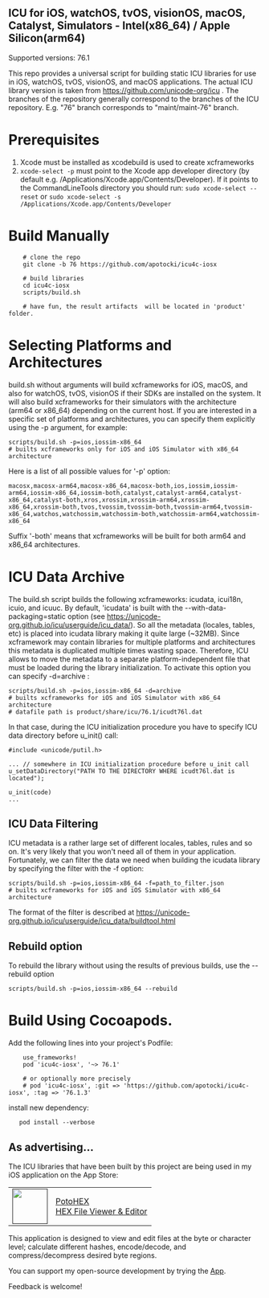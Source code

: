 ## ICU for iOS, watchOS, tvOS, visionOS, macOS, Catalyst, Simulators - Intel(x86_64) / Apple Silicon(arm64)

Supported versions: 76.1

This repo provides a universal script for building static ICU libraries for use in iOS, watchOS, tvOS, visionOS, and macOS applications. The actual ICU library version is taken from https://github.com/unicode-org/icu . The branches of the repository generally correspond to the branches of the ICU repository. E.g. "76" branch corresponds to "maint/maint-76" branch.

# Prerequisites
  1) Xcode must be installed as xcodebuild is used to create xcframeworks
  2) ```xcode-select -p``` must point to the Xcode app developer directory (by default e.g. /Applications/Xcode.app/Contents/Developer). If it points to the CommandLineTools directory you should run:
  ```sudo xcode-select --reset``` or ```sudo xcode-select -s /Applications/Xcode.app/Contents/Developer```
  
# Build Manually
```
    # clone the repo
    git clone -b 76 https://github.com/apotocki/icu4c-iosx
    
    # build libraries
    cd icu4c-iosx
    scripts/build.sh

    # have fun, the result artifacts  will be located in 'product' folder.
```
# Selecting Platforms and Architectures
build.sh without arguments will build xcframeworks for iOS, macOS, and also for watchOS, tvOS, visionOS if their SDKs are installed on the system. It will also build xcframeworks for their simulators with the architecture (arm64 or x86_64) depending on the current host.
If you are interested in a specific set of platforms and architectures, you can specify them explicitly using the -p argument, for example:
```
scripts/build.sh -p=ios,iossim-x86_64
# builts xcframeworks only for iOS and iOS Simulator with x86_64 architecture
```
Here is a list of all possible values for '-p' option:
```
macosx,macosx-arm64,macosx-x86_64,macosx-both,ios,iossim,iossim-arm64,iossim-x86_64,iossim-both,catalyst,catalyst-arm64,catalyst-x86_64,catalyst-both,xros,xrossim,xrossim-arm64,xrossim-x86_64,xrossim-both,tvos,tvossim,tvossim-both,tvossim-arm64,tvossim-x86_64,watchos,watchossim,watchossim-both,watchossim-arm64,watchossim-x86_64
```
Suffix '-both' means that xcframeworks will be built for both arm64 and x86_64 architectures.

# ICU Data Archive
The build.sh script builds the following xcframeworks: icudata, icui18n, icuio, and icuuc.
By default, 'icudata' is built with the --with-data-packaging=static option (see https://unicode-org.github.io/icu/userguide/icu_data/). So all the metadata (locales, tables, etc) is placed into icudata library making it quite large (~32MB). Since xcframework may contain libraries for multiple platforms and architectures this metadata is duplicated multiple times wasting space. Therefore, ICU allows to move the metadata to a separate platform-independent file that must be loaded during the library initialization. To activate this option you can specify -d=archive :
```
scripts/build.sh -p=ios,iossim-x86_64 -d=archive
# builts xcframeworks for iOS and iOS Simulator with x86_64 architecture
# datafile path is product/share/icu/76.1/icudt76l.dat
```
In that case, during the ICU initialization procedure you have to specify ICU data directory before u_init() call:

```
#include <unicode/putil.h>

... // somewhere in ICU initialization procedure before u_init call
u_setDataDirectory("PATH TO THE DIRECTORY WHERE icudt76l.dat is located");

u_init(code)
...
```

## ICU Data Filtering
ICU metadata is a rather large set of different locales, tables, rules and so on. It's very likely that you won't need all of them in your application. Fortunately, we can filter the data we need when building the icudata library by specifying the filter with the -f option:
```
scripts/build.sh -p=ios,iossim-x86_64 -f=path_to_filter.json
# builts xcframeworks for iOS and iOS Simulator with x86_64 architecture
```
The format of the filter is described at https://unicode-org.github.io/icu/userguide/icu_data/buildtool.html

## Rebuild option
To rebuild the library without using the results of previous builds, use the --rebuild option
```
scripts/build.sh -p=ios,iossim-x86_64 --rebuild

```

# Build Using Cocoapods.
Add the following lines into your project's Podfile:
```
    use_frameworks!
    pod 'icu4c-iosx', '~> 76.1'
    
    # or optionally more precisely
    # pod 'icu4c-iosx', :git => 'https://github.com/apotocki/icu4c-iosx', :tag => '76.1.3'
```    
install new dependency:
```
   pod install --verbose
```

## As advertising...
The ICU libraries that have been built by this project are being used in my iOS application on the App Store:

[<table align="center" border=0 cellspacing=0 cellpadding=0><tr><td><img src="https://is4-ssl.mzstatic.com/image/thumb/Purple112/v4/78/d6/f8/78d6f802-78f6-267a-8018-751111f52c10/AppIcon-0-1x_U007emarketing-0-10-0-85-220.png/460x0w.webp" width="70"/></td><td><a href="https://apps.apple.com/us/app/potohex/id1620963302">PotoHEX</a><br>HEX File Viewer & Editor</td><tr></table>]()

This application is designed to view and edit files at the byte or character level; calculate different hashes, encode/decode, and compress/decompress desired byte regions.
  
You can support my open-source development by trying the [App](https://apps.apple.com/us/app/potohex/id1620963302).

Feedback is welcome!
